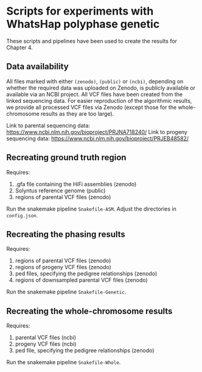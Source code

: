 # Scripts for experiments with WhatsHap polyphase genetic

These scripts and pipelines have been used to create the results for Chapter 4.

## Data availability

All files marked with either `(zenodo)`, `(public)` or `(ncbi)`, depending on whether the required data was uploaded on Zenodo, is publicly available or available via an NCBI project. All VCF files have been created from the linked sequencing data. For easier reproduction of the algorithmic results, we provide all processed VCF files via Zenodo (except those for the whole-chromosome results as they are too large).

Link to parental sequencing data: https://www.ncbi.nlm.nih.gov/bioproject/PRJNA718240/
Link to progeny sequencing data: https://www.ncbi.nlm.nih.gov/bioproject/PRJEB48582/

## Recreating ground truth region

Requires:
1. .gfa file containing the HiFi assemblies (zenodo)
2. Solyntus reference genome (public)
3. regions of parental VCF files (zenodo)

Run the snakemake pipeline `Snakefile-ASM`. Adjust the directories in `config.json`.

## Recreating the phasing results

Requires:
1. regions of parental VCF files (zenodo)
2. regions of progeny VCF files (zenodo)
3. ped files, specifying the pedigree relationships (zenodo)
4. regions of downsampled parental VCF files (zenodo)

Run the snakemake pipeline `Snakefile-Genetic`.

## Recreating the whole-chromosome results

Requires:
1. parental VCF files (ncbi)
2. progeny VCF files (ncbi)
3. ped file, specifying the pedigree relationships (zenodo)

Run the snakemake pipeline `Snakefile-Whole`.

